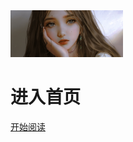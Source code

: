 <div class="cover-main"><img width="180px" src="icon/icon.jpg">
<h1 id="toBeTopJavaer">
<a><span>进入首页</span></a></h1>



<a href="#/README.md">开始阅读</a></p></div><div class="mask"></div></section>